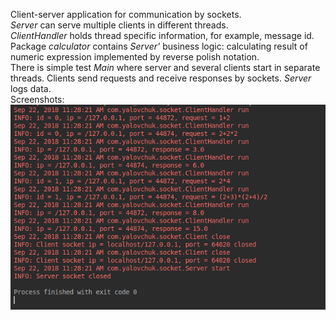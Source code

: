 Client-server application for communication by sockets.
<br>
_Server_ can serve multiple clients in different threads.
<br>
_ClientHandler_ holds thread specific information, for example, message id.
<br>
Package _calculator_ contains _Server'_ business logic: calculating result of numeric expression implemented by reverse polish notation.
<br>
There is simple test _Main_ where server and several clients start in separate threads. Clients send requests and receive responses by sockets. _Server_ logs data.
<br>
Screenshots:
![Alt text](/image/Screenshot_test.png?raw=true "Test screenshot")
